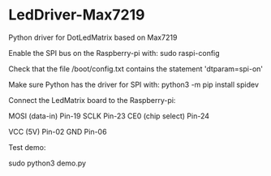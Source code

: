 # LedDriver-Max7219
Python driver for DotLedMatrix based on Max7219



Enable the SPI bus on the Raspberry-pi with:
sudo raspi-config

Check that the file /boot/config.txt contains the statement 'dtparam=spi-on'

Make sure Python has the driver for SPI with:
python3 -m pip install spidev

Connect the LedMatrix board to the Raspberry-pi:

MOSI (data-in)    Pin-19
SCLK    					Pin-23
CE0 (chip select)	Pin-24

VCC (5V)	   			Pin-02
GND     					Pin-06



Test demo:

sudo python3 demo.py
